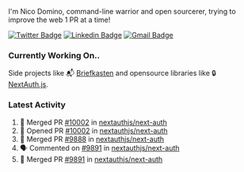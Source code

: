 
I'm Nico Domino, command-line warrior and open sourcerer, trying to improve the web 1 PR at a time!

[![Twitter Badge](https://img.shields.io/badge/-@ndom91-1ca0f1?style=flat-square&labelColor=1ca0f1&logo=twitter&logoColor=white&link=https://twitter.com/ndom91)](https://twitter.com/ndom91) [![Linkedin Badge](https://img.shields.io/badge/-ndom91-blue?style=flat-square&logo=Linkedin&logoColor=white&link=https://www.linkedin.com/in/ndom91/)](https://www.linkedin.com/in/ndom91/) [![Gmail Badge](https://img.shields.io/badge/-yo@ndo.dev-c14438?style=flat-square&logo=mail.ru&logoColor=white&link=mailto:yo@ndo.dev)](mailto:yo@ndo.dev)

### Currently Working On..

Side projects like 📬 [Briefkasten](https://briefkastenhq.com) and opensource libraries like 🔒 [NextAuth.js](https://github.com/nextauthjs/next-auth).

<!--START_SECTION_PROFILE_VIEWS:readme-info-->
<!--END_SECTION_PROFILE_VIEWS:readme-info-->

<!--START_SECTION_DAILY_COMMIT:readme-info-->
<!--END_SECTION_DAILY_COMMIT:readme-info-->

<!--START_SECTION_WEEKLY_COMMIT:readme-info-->
<!--END_SECTION_WEEKLY_COMMIT:readme-info-->

### Latest Activity

<!--START_SECTION:activity-->
1. 🎉 Merged PR [#10002](https://github.com/nextauthjs/next-auth/pull/10002) in [nextauthjs/next-auth](https://github.com/nextauthjs/next-auth)
2. 💪 Opened PR [#10002](https://github.com/nextauthjs/next-auth/pull/10002) in [nextauthjs/next-auth](https://github.com/nextauthjs/next-auth)
3. 🎉 Merged PR [#9888](https://github.com/nextauthjs/next-auth/pull/9888) in [nextauthjs/next-auth](https://github.com/nextauthjs/next-auth)
4. 🗣 Commented on [#9891](https://github.com/nextauthjs/next-auth/pull/9891#issuecomment-1937846837) in [nextauthjs/next-auth](https://github.com/nextauthjs/next-auth)
5. 🎉 Merged PR [#9891](https://github.com/nextauthjs/next-auth/pull/9891) in [nextauthjs/next-auth](https://github.com/nextauthjs/next-auth)
<!--END_SECTION:activity-->
